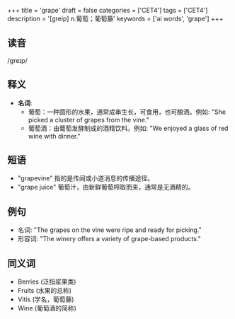 +++
title = 'grape'
draft = false
categories = ['CET4']
tags = ['CET4']
description = '[greip] n.葡萄；葡萄藤'
keywords = ['ai words', 'grape']
+++

## 读音
/ɡreɪp/

## 释义
- **名词**:
   - 葡萄：一种圆形的水果，通常成串生长，可食用，也可酿酒。例如: "She picked a cluster of grapes from the vine."
   - 葡萄酒：由葡萄发酵制成的酒精饮料。例如: "We enjoyed a glass of red wine with dinner."

## 短语
- "grapevine" 指的是传闻或小道消息的传播途径。
- "grape juice" 葡萄汁，由新鲜葡萄榨取而来，通常是无酒精的。

## 例句
- 名词: "The grapes on the vine were ripe and ready for picking."
- 形容词: "The winery offers a variety of grape-based products."

## 同义词
- Berries (泛指浆果类)
- Fruits (水果的总称)
- Vitis (学名，葡萄藤)
- Wine (葡萄酒的简称)
